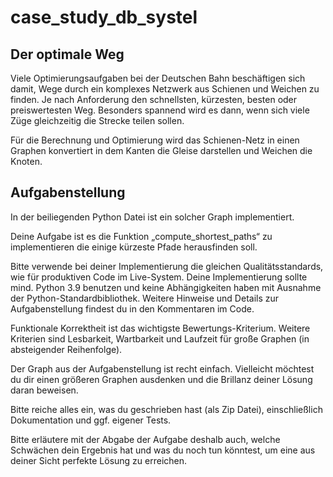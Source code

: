 # case_study_db_systel


## Der optimale Weg

Viele Optimierungsaufgaben bei der Deutschen Bahn beschäftigen sich damit, Wege durch ein komplexes Netzwerk aus Schienen und Weichen zu finden. Je nach Anforderung den schnellsten, kürzesten, besten oder preiswertesten Weg. Besonders spannend wird es dann, wenn sich viele Züge gleichzeitig die Strecke teilen sollen.

Für die Berechnung und Optimierung wird das Schienen-Netz in einen Graphen konvertiert in dem Kanten die Gleise darstellen und Weichen die Knoten.

## Aufgabenstellung

In der beiliegenden Python Datei ist ein solcher Graph implementiert.

Deine Aufgabe ist es die Funktion „compute_shortest_paths“ zu implementieren die einige kürzeste Pfade herausfinden soll. 

Bitte verwende bei deiner Implementierung die gleichen Qualitätsstandards, wie für produktiven Code im Live-System. Deine Implementierung sollte mind. Python 3.9 benutzen und keine Abhängigkeiten haben mit Ausnahme der Python-Standardbibliothek. Weitere Hinweise und Details zur Aufgabenstellung findest du in den Kommentaren im Code. 

Funktionale Korrektheit ist das wichtigste Bewertungs-Kriterium. Weitere Kriterien sind Lesbarkeit, Wartbarkeit und Laufzeit für große Graphen (in absteigender Reihenfolge).

Der Graph aus der Aufgabenstellung ist recht einfach. Vielleicht möchtest du dir einen größeren Graphen ausdenken und die Brillanz deiner Lösung daran beweisen.

Bitte reiche alles ein, was du geschrieben hast (als Zip Datei), einschließlich Dokumentation und ggf. eigener Tests.

Bitte erläutere mit der Abgabe der Aufgabe deshalb auch, welche Schwächen dein Ergebnis hat und was du noch tun könntest, um eine aus deiner Sicht perfekte Lösung zu erreichen.
